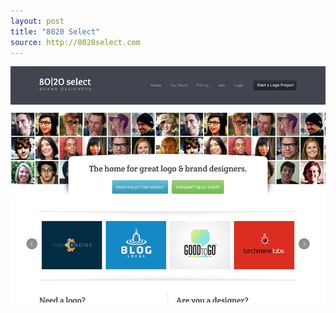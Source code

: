 ```yaml
---
layout: post
title: "8020 Select"
source: http://8020select.com
---
```


<img src="/screenshots/8020select.jpg">
